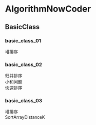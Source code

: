 # AlgorithmNowCoder
## BasicClass
### basic_class_01
堆排序
### basic_class_02
归并排序\
小和问题\
快速排序
### basic_class_03
堆排序\
SortArrayDistanceK
